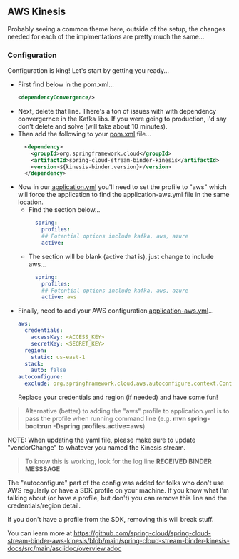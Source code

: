 ## AWS Kinesis

Probably seeing a common theme here, outside of the setup, the changes needed for each of the implmentations 
are pretty much the same...

### Configuration

Configuration is king!  Let's start by getting you ready...

* First find below in the pom.xml...
  ```xml
  <dependencyConvergence/>
  ```
* Next, delete that line.  There's a ton of issues with with dependency convergernce in the Kafka libs.  If you were going to production, I'd say don't delete and solve (will take about 10 minutes).
* Then add the following to your [pom.xml](../pom.xml) file...
  ```xml
    <dependency>
      <groupId>org.springframework.cloud</groupId>
      <artifactId>spring-cloud-stream-binder-kinesis</artifactId>
      <version>${kinesis-binder.version}</version>
    </dependency>
  ```
* Now in our [application.yml](../src/main/resources/application.yml) you'll need to set the profile to "aws" which will force the application to find the application-aws.yml file in the same location.
    * Find the section below...
      ```yaml
        spring:
          profiles:
          ## Potential options include kafka, aws, azure
          active:     
      ```
    * The section will be blank (active that is), just change to include aws...
        ```yaml
          spring:
            profiles:
            ## Potential options include kafka, aws, azure
            active: aws
        ```
* Finally, need to add your AWS configuration [application-aws.yml](../src/main/resources/application-aws.yml)...
    ```yaml
    aws:
      credentials:
        accessKey: <ACCESS_KEY>
        secretKey: <SECRET_KEY>
      region:
        static: us-east-1
      stack:
        auto: false
    autoconfigure:
      exclude: org.springframework.cloud.aws.autoconfigure.context.ContextInstanceDataAutoConfiguration
    ```
  Replace your credentials and region (if needed) and have some fun!

> Alternative (better) to adding the "aws" profile to application.yml is to pass the profile when running command line (e.g. **mvn spring-boot:run -Dspring.profiles.active=aws**)

NOTE: When updating the yaml file, please make sure to update "vendorChange" to whatever you named the Kinesis stream.

> To know this is working, look for the log line **RECEIVED BINDER MESSSAGE**

The "autoconfigure" part of the config was added for folks who don't use AWS regularly or have a SDK profile on your machine.
If you know what I'm talking about (or have a profile, but don't) you can remove this line and the credentials/region detail.

If you don't have a profile from the SDK, removing this will break stuff.

You can learn more at https://github.com/spring-cloud/spring-cloud-stream-binder-aws-kinesis/blob/main/spring-cloud-stream-binder-kinesis-docs/src/main/asciidoc/overview.adoc